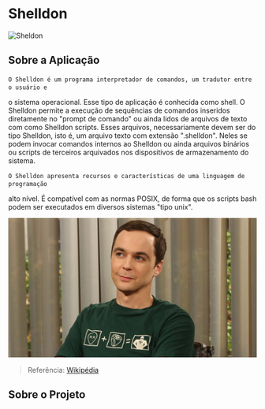 # Shelldon

![Sheldon](imagensSite/lgo.png)

## Sobre a Aplicação

	O Shelldon é um programa interpretador de comandos, um tradutor entre o usuário e 
o sistema operacional. Esse tipo de aplicação é conhecida como shell.
O Shelldon permite a execução de sequências de comandos inseridos diretamente 
no "prompt de comando" ou ainda lidos de arquivos de texto com como Shelldon scripts.
Esses arquivos, necessariamente devem ser do tipo Shelldon, isto é, um arquivo texto 
com extensão ".shelldon". Neles se podem invocar comandos internos ao Shelldon 
ou ainda arquivos binários ou scripts de terceiros arquivados nos dispositivos 
de armazenamento do sistema.
	
	O Shelldon apresenta recursos e características de uma linguagem de programação 
alto nível. É compatível com as normas POSIX, de forma que os scripts bash 
podem ser executados em diversos sistemas "tipo unix".

![Sheldon](imagensSite/sheldon.jpg)

> Referência: [Wikipédia](https://pt.wikipedia.org/wiki/Bash)

## Sobre o Projeto